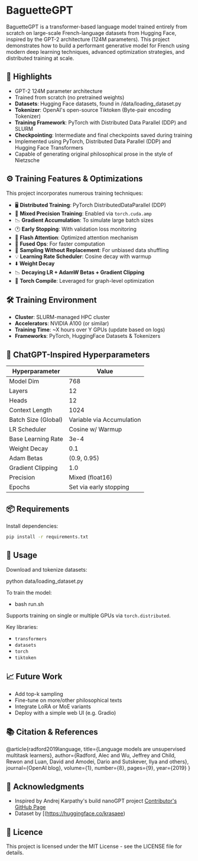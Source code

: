# BaguetteGPT

BaguetteGPT is a transformer-based language model trained entirely from scratch on large-scale French-language datasets from Hugging Face, inspired by the GPT-2 architecture (124M parameters). This project demonstrates how to build a performant generative model for French using modern deep learning techniques, advanced optimization strategies, and distributed training at scale.

## 📜 Highlights

- GPT-2 124M parameter architecture  
- Trained from scratch (no pretrained weights)  
- **Datasets**: Hugging Face datasets, found in /data/loading_dataset.py 
- **Tokenizer**: OpenAI's open-source Tiktoken (Byte-pair encoding Tokenizer)
- **Training Framework**: PyTorch with Distributed Data Parallel (DDP) and SLURM
- **Checkpointing**: Intermediate and final checkpoints saved during training
- Implemented using PyTorch, Distributed Data Parallel (DDP) and Hugging Face Transformers  
- Capable of generating original philosophical prose in the style of Nietzsche  


## ⚙️ Training Features & Optimizations

This project incorporates numerous training techniques:

- 🖥 **Distributed Training**: PyTorch DistributedDataParallel (DDP)
- 🧠 **Mixed Precision Training**: Enabled via `torch.cuda.amp`
- 📉 **Gradient Accumulation**: To simulate large batch sizes
- 🕐 **Early Stopping**: With validation loss monitoring
- 🚀 **Flash Attention**: Optimized attention mechanism
- 🎯 **Fused Ops**: For faster computation
- 🔁 **Sampling Without Replacement**: For unbiased data shuffling
- 💡 **Learning Rate Scheduler**: Cosine decay with warmup
- ⬇️ **Weight Decay**
- 📉 **Decaying LR + AdamW Betas + Gradient Clipping**
- 💾 **Torch Compile**: Leveraged for graph-level optimization


## 🛠 Training Environment

- **Cluster**: SLURM-managed HPC cluster
- **Accelerators**: NVIDIA A100 (or similar)
- **Training Time**: ~X hours over Y GPUs (update based on logs)
- **Frameworks**: PyTorch, HuggingFace Datasets & Tokenizers
  

## 📜 ChatGPT-Inspired Hyperparameters

| Hyperparameter        | Value                       |
|-----------------------|-----------------------------|
| Model Dim             | 768                         |
| Layers                | 12                          |
| Heads                 | 12                          |
| Context Length        | 1024                        |
| Batch Size (Global)   | Variable via Accumulation   |
| LR Scheduler          | Cosine w/ Warmup            |
| Base Learning Rate    | 3e-4                        |
| Weight Decay          | 0.1                         |
| Adam Betas            | (0.9, 0.95)                 |
| Gradient Clipping     | 1.0                         |
| Precision             | Mixed (float16)             |
| Epochs                | Set via early stopping      |

## 📦 Requirements

Install dependencies:

```bash
pip install -r requirements.txt
```

## 🚀 Usage

Download and tokenize datasets: 

python data/loading_dataset.py

To train the model:

  - bash run.sh

Supports training on single or multiple GPUs via `torch.distributed`.

Key libraries:
- `transformers`
- `datasets`
- `torch`
- `tiktoken`

## 📈 Future Work

- Add top-k sampling  
- Fine-tune on more/other philosophical texts  
- Integrate LoRA or MoE variants  
- Deploy with a simple web UI (e.g. Gradio)  

## 📚 Citation & References

@article{radford2019language,
  title={Language models are unsupervised multitask learners},
  author={Radford, Alec and Wu, Jeffrey and Child, Rewon and Luan, David and Amodei, Dario and Sutskever, Ilya and others},
  journal={OpenAI blog},
  volume={1},
  number={8},
  pages={9},
  year={2019}
}

## 🤝 Acknowledgments

- Inspired by Andrej Karpathy's build nanoGPT project [Contributor's GitHub Page](https://github.com/karpathy/build-nanogpt.git) 
- Dataset by [(https://huggingface.co/krasaee)  

## 📖 Licence 

This project is licensed under the MIT License - see the LICENSE file for details.



